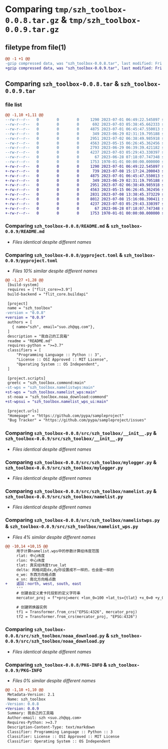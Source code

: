 # Comparing `tmp/szh_toolbox-0.0.8.tar.gz` & `tmp/szh_toolbox-0.0.9.tar.gz`

## filetype from file(1)

```diff
@@ -1 +1 @@
-gzip compressed data, was "szh_toolbox-0.0.8.tar", last modified: Fri Jan  1 00:00:00 2016, max compression
+gzip compressed data, was "szh_toolbox-0.0.9.tar", last modified: Fri Jan  1 00:00:00 2016, max compression
```

## Comparing `szh_toolbox-0.0.8.tar` & `szh_toolbox-0.0.9.tar`

### file list

```diff
@@ -1,10 +1,11 @@
--rw-r--r--   0        0        0     1290 2023-07-01 06:49:22.545897 szh_toolbox-0.0.8/README.md
--rw-r--r--   0        0        0      692 2023-07-03 05:38:45.662333 szh_toolbox-0.0.8/pyproject.toml
--rw-r--r--   0        0        0     4875 2023-07-01 06:45:47.550013 szh_toolbox-0.0.8/src/szh_toolbox/__init__.py
--rw-r--r--   0        0        0      349 2023-06-29 02:31:19.795188 szh_toolbox-0.0.8/src/szh_toolbox/commond.py
--rw-r--r--   0        0        0     2951 2023-07-02 06:38:49.985918 szh_toolbox-0.0.8/src/szh_toolbox/mylogger.py
--rw-r--r--   0        0        0     4563 2023-05-15 06:26:45.362456 szh_toolbox-0.0.8/src/szh_toolbox/namelist.py
--rw-r--r--   0        0        0     2793 2023-06-29 06:39:39.421182 szh_toolbox-0.0.8/src/szh_toolbox/namelistwps.py
--rw-r--r--   0        0        0     4237 2023-07-03 05:29:43.330397 szh_toolbox-0.0.8/src/szh_toolbox/noaa_download.py
--rw-r--r--   0        0        0       67 2023-06-28 07:18:07.747348 szh_toolbox-0.0.8/src/szh_toolbox/test.py
--rw-r--r--   0        0        0     1753 1970-01-01 00:00:00.000000 szh_toolbox-0.0.8/PKG-INFO
+-rw-r--r--   0        0        0     1290 2023-07-01 06:49:22.545897 szh_toolbox-0.0.9/README.md
+-rw-r--r--   0        0        0      739 2023-07-08 15:17:24.200043 szh_toolbox-0.0.9/pyproject.toml
+-rw-r--r--   0        0        0     4875 2023-07-01 06:45:47.550013 szh_toolbox-0.0.9/src/szh_toolbox/__init__.py
+-rw-r--r--   0        0        0      349 2023-06-29 02:31:19.795188 szh_toolbox-0.0.9/src/szh_toolbox/commond.py
+-rw-r--r--   0        0        0     2951 2023-07-02 06:38:49.985918 szh_toolbox-0.0.9/src/szh_toolbox/mylogger.py
+-rw-r--r--   0        0        0     4563 2023-05-15 06:26:45.362456 szh_toolbox-0.0.9/src/szh_toolbox/namelist.py
+-rw-r--r--   0        0        0     2831 2023-07-08 13:38:45.373229 szh_toolbox-0.0.9/src/szh_toolbox/namelist_wps.py
+-rw-r--r--   0        0        0     8012 2023-07-08 15:16:08.390411 szh_toolbox-0.0.9/src/szh_toolbox/namelist_wps_ui.py
+-rw-r--r--   0        0        0     4237 2023-07-03 05:29:43.330397 szh_toolbox-0.0.9/src/szh_toolbox/noaa_download.py
+-rw-r--r--   0        0        0       67 2023-06-28 07:18:07.747348 szh_toolbox-0.0.9/src/szh_toolbox/test.py
+-rw-r--r--   0        0        0     1753 1970-01-01 00:00:00.000000 szh_toolbox-0.0.9/PKG-INFO
```

### Comparing `szh_toolbox-0.0.8/README.md` & `szh_toolbox-0.0.9/README.md`

 * *Files identical despite different names*

### Comparing `szh_toolbox-0.0.8/pyproject.toml` & `szh_toolbox-0.0.9/pyproject.toml`

 * *Files 10% similar despite different names*

```diff
@@ -1,27 +1,28 @@
 [build-system]
 requires = ["flit_core>=3.9"]
 build-backend = "flit_core.buildapi"
 
 [project]
 name = "szh_toolbox"
-version = "0.0.8"
+version = "0.0.9"
 authors = [
   { name="szh", email="suo.zh@qq.com"},
 ]
 description = "我自己的工具箱"
 readme = "README.md"
 requires-python = ">=3.7"
 classifiers = [
     "Programming Language :: Python :: 3",
     "License :: OSI Approved :: MIT License",
     "Operating System :: OS Independent",
 ]
 
 [project.scripts]
 greetc = "szh_toolbox.commond:main"
-st-wps = "szh_toolbox.namelistwps:main"
+st-wps = "szh_toolbox.namelist_wps:main"
 st-noaa = "szh_toolbox.noaa_download:commond"
+st-wpsui = "szh_toolbox.namelist_wps_ui:main"
 
 [project.urls]
 "Homepage" = "https://github.com/pypa/sampleproject"
 "Bug Tracker" = "https://github.com/pypa/sampleproject/issues"
```

### Comparing `szh_toolbox-0.0.8/src/szh_toolbox/__init__.py` & `szh_toolbox-0.0.9/src/szh_toolbox/__init__.py`

 * *Files identical despite different names*

### Comparing `szh_toolbox-0.0.8/src/szh_toolbox/mylogger.py` & `szh_toolbox-0.0.9/src/szh_toolbox/mylogger.py`

 * *Files identical despite different names*

### Comparing `szh_toolbox-0.0.8/src/szh_toolbox/namelist.py` & `szh_toolbox-0.0.9/src/szh_toolbox/namelist.py`

 * *Files identical despite different names*

### Comparing `szh_toolbox-0.0.8/src/szh_toolbox/namelistwps.py` & `szh_toolbox-0.0.9/src/szh_toolbox/namelist_wps.py`

 * *Files 4% similar despite different names*

```diff
@@ -10,14 +10,15 @@
     用于计算namelist.wps中的参数计算经纬度范围
     rlat: 中心纬度
     rlon: 中心纬度
     tlat: 真实经纬度true_lat
     delta: 网格间距dx,dy你设置成不一样的，也会是一样的
     e_we: 东西方向格点数
     e_sn: 南北方向格点数
+    返回：north, west, south, east
     '''
     # 创建自定义麦卡托投影的定义字符串
     mercator_proj = f"+proj=merc +lon_0=100 +lat_ts={tlat} +x_0=0 +y_0=0 +ellps=WGS84 +units=m +no_defs"
 
     # 创建转换器实例
     tf1 = Transformer.from_crs("EPSG:4326", mercator_proj)
     tf2 = Transformer.from_crs(mercator_proj, "EPSG:4326")
```

### Comparing `szh_toolbox-0.0.8/src/szh_toolbox/noaa_download.py` & `szh_toolbox-0.0.9/src/szh_toolbox/noaa_download.py`

 * *Files identical despite different names*

### Comparing `szh_toolbox-0.0.8/PKG-INFO` & `szh_toolbox-0.0.9/PKG-INFO`

 * *Files 0% similar despite different names*

```diff
@@ -1,10 +1,10 @@
 Metadata-Version: 2.1
 Name: szh_toolbox
-Version: 0.0.8
+Version: 0.0.9
 Summary: 我自己的工具箱
 Author-email: szh <suo.zh@qq.com>
 Requires-Python: >=3.7
 Description-Content-Type: text/markdown
 Classifier: Programming Language :: Python :: 3
 Classifier: License :: OSI Approved :: MIT License
 Classifier: Operating System :: OS Independent
```

